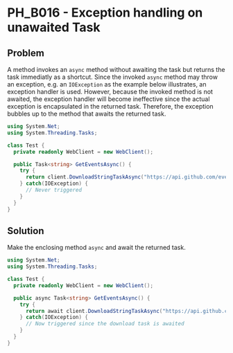 # PH_B016 - Exception handling on unawaited Task

## Problem

A method invokes an `async` method without awaiting the task but returns the task immediatly as a shortcut. Since the invoked `async` method may throw an exception, e.g. an `IOException` as the example below illustrates, an exception handler is used.
However, because the invoked method is not awaited, the exception handler will become ineffective since the actual exception is encapsulated in the returned task. Therefore, the exception bubbles up to the method that awaits the returned task.

```cs
using System.Net;
using System.Threading.Tasks;

class Test {
  private readonly WebClient = new WebClient();

  public Task<string> GetEventsAsync() {
    try {
      return client.DownloadStringTaskAsync("https://api.github.com/events");
    } catch(IOException) {
      // Never triggered
    }
  }
}
```

## Solution

Make the enclosing method `async` and await the returned task.


```cs
using System.Net;
using System.Threading.Tasks;

class Test {
  private readonly WebClient = new WebClient();

  public async Task<string> GetEventsAsync() {
    try {
      return await client.DownloadStringTaskAsync("https://api.github.com/events");
    } catch(IOException) {
      // Now triggered since the download task is awaited
    }
  }
}
```